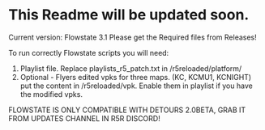# This Readme will be updated soon.
Current version: Flowstate 3.1
Please get the Required files from Releases!

To run correctly Flowstate scripts you will need:

1. Playlist file. Replace playlists_r5_patch.txt in /r5reloaded/platform/
2. Optional - Flyers edited vpks for three maps. (KC, KCMU1, KCNIGHT) put the content in /r5reloaded/vpk. Enable them in playlist if you have the modified vpks.

FLOWSTATE IS ONLY COMPATIBLE WITH DETOURS 2.0BETA, GRAB IT FROM UPDATES CHANNEL IN R5R DISCORD!
